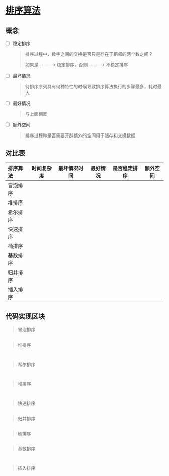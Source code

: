 # [排序算法](https://www.cnblogs.com/dll-ft/p/5861210.html)

## 概念

- [ ] 稳定排序

  > 排序过程中，数字之间的交换是否只是存在于相邻的两个数之间？
  >
  > 如果是 -----> 稳定排序，否则 -----> 不稳定排序

- [ ] 最坏情况

  > 待排序序列具有何种特性的时候导致排序算法执行的步骤最多，耗时最大

- [ ] 最好情况

  > 与上面相反

- [ ] 额外空间

  > 排序过程种是否需要开辟额外的空间用于储存和交换数据

## 对比表

| 排序算法 | 时间复杂度 | 最坏情况时间 | 最好情况 | 是否稳定排序 | 额外空间 |
| :------- | ---------- | ------------ | -------- | ------------ | -------- |
| 冒泡排序 |            |              |          |              |          |
| 堆排序   |            |              |          |              |          |
| 希尔排序 |            |              |          |              |          |
| 快速排序 |            |              |          |              |          |
| 桶排序   |            |              |          |              |          |
| 基数排序 |            |              |          |              |          |
| 归并排序 |            |              |          |              |          |
| 插入排序 |            |              |          |              |          |

## 代码实现区块

>  冒泡排序

```cpp


```

> 堆排序

```cpp



```

>  希尔排序

```cpp



```

> 堆排序

```cpp



```

> 快速排序

```cpp

```

> 归并排序

```cpp

```

> 桶排序

```cpp

```

> 基数排序

```cpp



```

> 插入排序

```cpp

```

